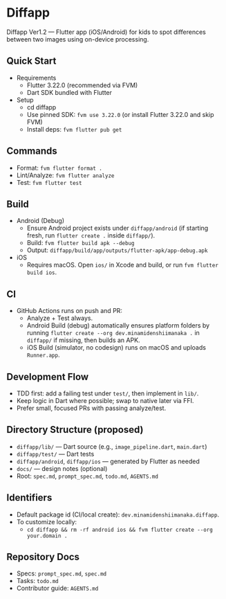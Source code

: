 # Diffapp

Diffapp Ver1.2 — Flutter app (iOS/Android) for kids to spot differences between two images using on-device processing.

## Quick Start

- Requirements
  - Flutter 3.22.0 (recommended via FVM)
  - Dart SDK bundled with Flutter
- Setup
  - cd diffapp
  - Use pinned SDK: `fvm use 3.22.0` (or install Flutter 3.22.0 and skip FVM)
  - Install deps: `fvm flutter pub get`

## Commands

- Format: `fvm flutter format .`
- Lint/Analyze: `fvm flutter analyze`
- Test: `fvm flutter test`

## Build

- Android (Debug)
  - Ensure Android project exists under `diffapp/android` (if starting fresh, run `flutter create .` inside `diffapp/`).
  - Build: `fvm flutter build apk --debug`
  - Output: `diffapp/build/app/outputs/flutter-apk/app-debug.apk`
- iOS
  - Requires macOS. Open `ios/` in Xcode and build, or run `fvm flutter build ios`.

## CI

- GitHub Actions runs on push and PR:
  - Analyze + Test always.
  - Android Build (debug) automatically ensures platform folders by running `flutter create --org dev.minamidenshiimanaka .` in `diffapp/` if missing, then builds an APK.
  - iOS Build (simulator, no codesign) runs on macOS and uploads `Runner.app`.

## Development Flow

- TDD first: add a failing test under `test/`, then implement in `lib/`.
- Keep logic in Dart where possible; swap to native later via FFI.
- Prefer small, focused PRs with passing analyze/test.

## Directory Structure (proposed)

- `diffapp/lib/` — Dart source (e.g., `image_pipeline.dart`, `main.dart`)
- `diffapp/test/` — Dart tests
- `diffapp/android`, `diffapp/ios` — generated by Flutter as needed
- `docs/` — design notes (optional)
- Root: `spec.md`, `prompt_spec.md`, `todo.md`, `AGENTS.md`

## Identifiers

- Default package id (CI/local create): `dev.minamidenshiimanaka.diffapp`.
- To customize locally:
  - `cd diffapp && rm -rf android ios && fvm flutter create --org your.domain .`

## Repository Docs

- Specs: `prompt_spec.md`, `spec.md`
- Tasks: `todo.md`
- Contributor guide: `AGENTS.md`
